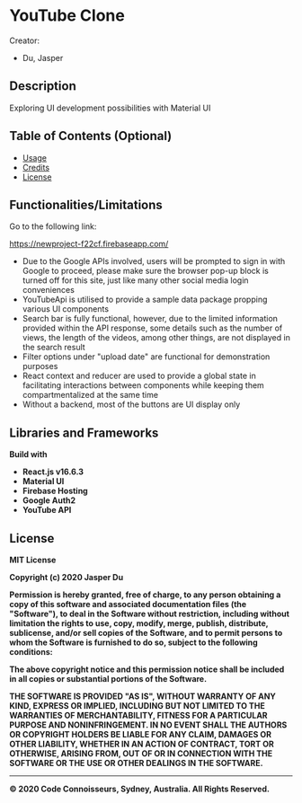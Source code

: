 # YouTube Clone

Creator:

- Du, Jasper

## Description

Exploring UI development possibilities with Material UI



## Table of Contents (Optional)

- [Usage](#usage)
- [Credits](#credits)
- [License](#license)



## Functionalities/Limitations

Go to the following link: 

https://newproject-f22cf.firebaseapp.com/

- Due to the Google APIs involved, users will be prompted to sign in with Google to proceed, please make sure the browser pop-up block is turned off for this site, just like many other social media login conveniences
- YouTubeApi is utilised to provide a sample data package propping various UI components
- Search bar is fully functional, however, due to the limited information provided within the API response, some details such as the number of views, the length of the videos, among other things, are not displayed in the search result
- Filter options under "upload date" are functional for demonstration purposes
- React context and reducer are used to provide a global state in facilitating interactions between components while keeping them compartmentalized at the same time
- Without a backend, most of the buttons are UI display only





## Libraries and Frameworks

<b>Build with<b>

- React.js v16.6.3
- Material UI
- Firebase Hosting
- Google Auth2
- YouTube API

## License

MIT License

Copyright (c) 2020  Jasper Du

Permission is hereby granted, free of charge, to any person obtaining a copy
of this software and associated documentation files (the "Software"), to deal
in the Software without restriction, including without limitation the rights
to use, copy, modify, merge, publish, distribute, sublicense, and/or sell
copies of the Software, and to permit persons to whom the Software is
furnished to do so, subject to the following conditions:

The above copyright notice and this permission notice shall be included in all
copies or substantial portions of the Software.

THE SOFTWARE IS PROVIDED "AS IS", WITHOUT WARRANTY OF ANY KIND, EXPRESS OR
IMPLIED, INCLUDING BUT NOT LIMITED TO THE WARRANTIES OF MERCHANTABILITY,
FITNESS FOR A PARTICULAR PURPOSE AND NONINFRINGEMENT. IN NO EVENT SHALL THE
AUTHORS OR COPYRIGHT HOLDERS BE LIABLE FOR ANY CLAIM, DAMAGES OR OTHER
LIABILITY, WHETHER IN AN ACTION OF CONTRACT, TORT OR OTHERWISE, ARISING FROM,
OUT OF OR IN CONNECTION WITH THE SOFTWARE OR THE USE OR OTHER DEALINGS IN THE
SOFTWARE.

---

© 2020 Code Connoisseurs, Sydney, Australia. All Rights Reserved.
